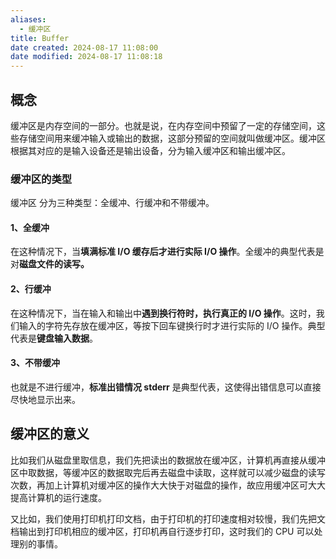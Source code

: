 ```yaml
---
aliases:
  - 缓冲区
title: Buffer
date created: 2024-08-17 11:08:00
date modified: 2024-08-17 11:08:18
---
```


## 概念
缓冲区是内存空间的一部分。也就是说，在内存空间中预留了一定的存储空间，这些存储空间用来缓冲输入或输出的数据，这部分预留的空间就叫做缓冲区。缓冲区根据其对应的是输入设备还是输出设备，分为输入缓冲区和输出缓冲区。

### 缓冲区的类型
缓冲区 分为三种类型：全缓冲、行缓冲和不带缓冲。

#### 1、全缓冲
在这种情况下，当**填满标准 I/O 缓存后才进行实际 I/O 操作**。全缓冲的典型代表是对**磁盘文件的读写。**

#### 2、行缓冲
在这种情况下，当在输入和输出中**遇到换行符时，执行真正的 I/O 操作**。这时，我们输入的字符先存放在缓冲区，等按下回车键换行时才进行实际的 I/O 操作。典型代表是**键盘输入数据**。

#### 3、不带缓冲
也就是不进行缓冲，**标准出错情况 stderr** 是典型代表，这使得出错信息可以直接尽快地显示出来。

## 缓冲区的意义
比如我们从磁盘里取信息，我们先把读出的数据放在缓冲区，计算机再直接从缓冲区中取数据，等缓冲区的数据取完后再去磁盘中读取，这样就可以减少磁盘的读写次数，再加上计算机对缓冲区的操作大大快于对磁盘的操作，故应用缓冲区可大大提高计算机的运行速度。

又比如，我们使用打印机打印文档，由于打印机的打印速度相对较慢，我们先把文档输出到打印机相应的缓冲区，打印机再自行逐步打印，这时我们的 CPU 可以处理别的事情。

